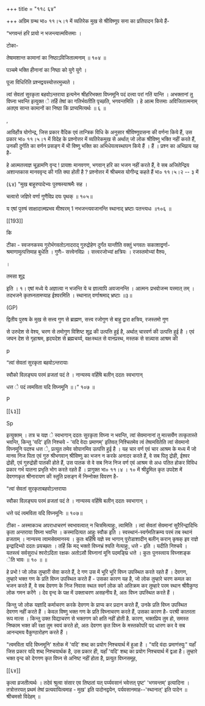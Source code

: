 +++
title = "११८ ६४"

+++
अग्रिम ग्रन्थ भा० ११।५।१ में व्यतिरेक मुख से श्रीविष्णूप सना का प्रतिपादन किये हैं- 

“भगवन्तं हरि प्रायो न भजन्त्यात्मवित्तमाः । 

टोका- 

तेषामशान्त कामानां का निष्ठाऽविजितात्मनाम् ॥ १०४ ॥ 

पञ्चमे भक्ति हीनानां का निष्ठा को युगे युगे । 

पूजा विधिरिति प्रश्नद्वयस्योत्तरमुच्यते । 

त्वां सेवतां सुरकृता बहवोऽन्तराया इत्यनेन श्रीहरिभक्ता विघ्नमूनि पदं दत्त्वा परां गतिं यान्ति । अभक्तानां तु विघ्ना भवन्ति इत्युक्त े तर्हि तेषां का गतिर्भवतीति पृच्छति, भगवन्तमिति । हे आत्म वित्तमाः अविजितात्मनाम् अतएव सान्त कामानों का निष्ठा कि प्राप्यमित्यर्थः ॥ ६ ॥ 

, 

आविर्होत्र योगोन्द्र, जिस प्रकार वैदिक एवं तान्त्रिक विधि के अनुसार श्रीविष्णूपासना की वर्णना किये हैं, उस प्रकार भा० ११।५।१ में विदेह के प्रश्नोत्तर में व्यतिरेकमुख से अर्थात् जो लोक श्रीविष्णु भक्ति नहीं करते हैं, उनकी दुर्गति का वर्णन प्रसङ्ग में भी विष्णु भक्ति का अभिधेयत्वस्थापन किये हैं । हैं । प्रश्न का अभिप्राय यह है- 

हे आत्मतत्त्वज्ञ चूड़ामणि वृन्द ! प्रायशः मानवगण, भगवान् हरि का भजन नहीं करते हैं, वे सब अजितेन्द्रिय अशान्तकास मानववृन्द की गति क्या होती है ? प्रश्नोत्तर में श्रीचमस योगीन्द्र कहते हैं भा० ११।५।२ -- ३ में 

(६४) "मुख बाहूरुपादेभ्यः पुरुषस्याश्रमैः सह । 

चत्वारो जज्ञिरे वर्णा गुणैविप्र दयः पृथक् ॥ १०५॥ 

य एषां पुरुषं साक्षादात्मप्रभव मीश्वरम् 1 नभजन्त्यवजानन्ति स्थानाद् भ्रष्टाः पतन्त्यधः ॥१०६ ॥ 

[[193]]

कि 

टीका - स्वजनकस्य गुरोर्भगवतोऽनादराद् गुरुद्रोहेण दुर्गंत यान्तीति वक्तुं भगवतः सकाशाद्वर्णा- श्रमाणामुत्पत्तिमाह बुधेति । गुणैः- सत्त्वेनविप्रः । सत्त्वरजोभ्यां क्षत्रियः । रजस्तमोभ्यां वैश्यः, 

। 

तमसा शूद्र 

इति । १। एषां मध्ये ये अज्ञात्वा न भजन्ति ये च ज्ञात्वापि अवजानन्ति । आत्मनः प्रभवोजन्म यस्मात् तम् । तदभजने कृतघ्नतामप्याह ईश्वरमिति । स्थानात् वर्णाश्रमाद् भ्रष्टाः ॥३॥ 

(GP) 

द्वितीय पुरुष के मुख से सत्त्व गुण से ब्राह्मण, सत्त्व रजोगुण से बाहु द्वारा क्षत्रिय, रजस्तमो गुण 

से उरुदेश से वेश्य, चरण से तमोगुण विशिष्ट शूद्र की उत्पत्ति हुई है, अर्थात् चारवर्ण की उत्पत्ति हुई है । एवं जघन देश से गृहाश्रम, हृदयदेश से ब्रह्मचर्य्य, वक्षःस्थल से वानप्रस्थ, मस्तक से सन्न्यास आश्रम की 



p 

“त्वां सेवतां सुरकृता बहवोऽन्तरायाः 

स्वौको विलङ्घय परमं व्रजतां पदं ते । नान्यस्य वर्हिषि बलीन् ददतः स्वभागान् 

धत्त े पदं त्वमविता यदि विघ्नमूनि ॥।” १०७ ॥ 

P 

[[६३]]

Sp 

इत्युक्तम् । तत्र च यज्ञ े स्वभागान् ददतः सुरकृता विघ्ना न भवन्ति, त्वां सेवमानानां तु मात्सर्येण तत्कृतास्ते भवन्ति, किन्तु 'यदि' इति निश्चये - 'यदि वेदाः प्रमाणम्' इतिवत् निश्चितमेव त्वं तेषामवितेति त्वां सेवमानो विघ्नमूनि पदश्च धत्त े, प्रत्युत तमेव सोपानमिव उत्पत्ति हुई है । यह चार वर्ण एवं चार आश्रम के मध्य में जो मानव निज पिता एवं गुरु श्रीभगवान् श्रीविष्णु का भजन न करके अनादर करते हैं, वे सब पितृ द्रोही, ईश्वर द्रोही, एवं गुरुद्रोही पातकी होते हैं, उस पातक से वे सब निज निज वर्ण एवं आश्रम से अधः पतित होकर विविध प्रकार गर्भ यातना प्रभृति भोग करते रहते हैं । प्रागुक्त भा० ११।४ । १० में श्रीद्रुमिल कृत उपदेश में देवगणकृत श्रीनारायण की स्तुति प्रसङ्ग में निम्नोक्त विवरण है- 

"त्वां सेवतां सुरकृताबहवोऽन्तरायाः 

स्वौका विलङ्घय परमं व्रजतां पदं ते । नान्यस्य वर्हिषि बलीन् ददतः स्वभागान् । 

धत्ते पदं त्वमविता यदि विघ्नमूनिः ॥ १०७॥ 

टीका - अस्माकञ्च अपराधाचरणं स्वभावत्वात् न चित्रमित्याहुः, त्वामिति । त्वां सेवतां सेवमानां सुरैरिन्द्रादिभिः कृता अन्तराया विघ्ना भवन्ति । कस्मादित्यत आहुः स्वौक इति । स्वस्थानं-स्वर्गमतिक्रम्य परमं तब स्थानं व्रजताम् । नान्यस्य त्वामसेवमानस्य । कुतः बर्हिषि यज्ञे स्व भागान् पुरोडाशादीन् बलीन् करान् कृषक् इव राज्ञे इन्द्रादिभ्यो ददतः प्रयच्छतः । तर्हि कि मद् भक्तो विघ्नभ्रं श्यति नेत्याहुः, धत्ते - इति । यदीति निश्चये । यतस्त्वं सर्वसुराधं श्वरोऽदिता रक्षकः अतोऽसौ विघ्नानां मूनि पदमङ्घ्रि धत्ते । कुतः पुनस्त्वाय विघ्नशङ्क ेति भावः ॥ १० ॥ ॥ 

हे प्रभो ! जो लोक तुम्हारी सेवा करते हैं, दे गण उस में भूरि भूरि विघ्न उपस्थित करते रहते हैं । देवगण, तुम्हारे भक्त गण के प्रति विघ्न उपस्थित करते हैं - उसका कारण यह है, जो लोक तुम्हारे चरण कमल का भजन करते हैं, वे सब देवगण के निज निवास स्थल स्वर्ग लोक को अतिक्रम कर तुम्हारे परम स्थान श्रीवैकुण्ठ लोक गमन करेंगे । देव वृन्द के पक्ष में उक्ताचरण असहनीय है, अतः विघ्न उपस्थित करते हैं । 

किन्तु जो लोक यज्ञादि कर्माचरण करके देवगण के प्राप्य कर प्रदान करते हैं, उनके प्रति विघ्न उपस्थित देवगण नहीं करते हैं । केवल विष्णु भक्त गण के प्रति विघ्नाचरण करते हैं, उसका कारण है- परश्री कातरता रूप मात्स । किन्तु उक्त विद्याचरण से भक्तगण को क्षति नहीं होती है. कारण, भक्तप्रिय तुम हो, समस्त निष्काम भक्त की रक्षा तुम स्वयं करते हो, अतः देवगण कृत विघ्न के मस्तकोपरि पद धारण कर वे सब आनन्दमय वैकुण्ठारोहण करते हैं । 

"त्वमविता यदि विघ्नमूनि' श्लोक में 'यदि' शब्द का प्रयोग निश्चयार्थ में हुआ है । "यदि वंदाः प्रमाणंस्युः" यहाँ जिस प्रकार यदि शब्द निश्चयार्थक है, उस प्रकार ही, यहाँ 'यदि' शब्द का प्रयोग निश्चयार्थ में द्वआ है। तुम्हारे भक्त वृन्द को देगगण कृत विघ्न से अनिष्ट नहीं होता है, प्रत्युत विघ्नसमूह, 

[[६४]] 

कृत्वा व्रजतीत्यर्थः । तदेवं श्रुत्वा संसार एव तिष्ठतां यत् पर्य्यवसानं भवेत्तत् पृष्ट' 'भगवन्तम्' इत्यादिना । तत्रोत्तरयत् प्रथमं तेषां प्रत्यवायित्वमाह - मुख' इति पादोनद्वयेन, पर्यवसानमाह--'स्थानात्' इति पादेन ॥ श्रीचमसो विदेहम् ॥ 
